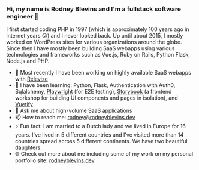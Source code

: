 ### Hi, my name is Rodney Blevins and I'm a fullstack software engineer 👋

I first started coding PHP in 1997 (which is approximately 100 years ago in internet years :stuck_out_tongue_winking_eye:) and I never looked back. Up until about 2015, I mostly worked on WordPress sites for various organizations around the globe. Since then I have mostly been building SaaS webapps using various technologies and frameworks such as Vue.js, Ruby on Rails, Python Flask, Node.js and PHP.

- 🔭 Most recently I have been working on highly available SaaS webapps with [Relevize](https://relevize.com)
- 🌱 I have been learning: Python, Flask, Authentication with Auth0, Sqlalchemy, [Playwright](https://playwright.dev/) (for E2E testing), [Storybook](https://storybook.js.org) (a frontend workshop for building UI components and pages in isolation), and [Vuetify](https://vuetifyjs.com/en)
- 💬 Ask me about high-volume SaaS applications
- 📫 How to reach me: rodney@rodneyblevins.dev
- ⚡ Fun fact: I am married to a Dutch lady and we lived in Europe for 16 years. I've lived in 5 different countries and I've visited more than 14 countries spread across 5 different continents. We have two beautiful daughters.
- :globe_with_meridians: Check out more about me including some of my work on my personal portfolio site: [rodneyblevins.dev](https://rodneyblevins.dev/)
